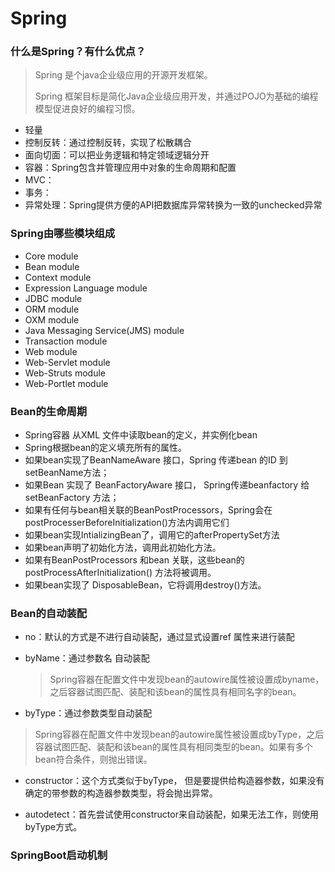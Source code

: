 # Spring

### 什么是Spring？有什么优点？

> Spring 是个java企业级应用的开源开发框架。
>
> Spring 框架目标是简化Java企业级应用开发，并通过POJO为基础的编程模型促进良好的编程习惯。

- 轻量
- 控制反转：通过控制反转，实现了松散耦合
- 面向切面：可以把业务逻辑和特定领域逻辑分开
- 容器：Spring包含并管理应用中对象的生命周期和配置
- MVC：
- 事务：
- 异常处理：Spring提供方便的API把数据库异常转换为一致的unchecked异常

### Spring由哪些模块组成

- Core module
- Bean module
- Context module
- Expression Language module
- JDBC module
- ORM module
- OXM module
- Java Messaging Service(JMS) module
- Transaction module
- Web module
- Web-Servlet module
- Web-Struts module
- Web-Portlet module

### Bean的生命周期

- Spring容器 从XML 文件中读取bean的定义，并实例化bean
-  Spring根据bean的定义填充所有的属性。
-  如果bean实现了BeanNameAware 接口，Spring 传递bean 的ID 到 setBeanName方法；
-  如果Bean 实现了 BeanFactoryAware 接口， Spring传递beanfactory 给setBeanFactory 方法；
- 如果有任何与bean相关联的BeanPostProcessors，Spring会在postProcesserBeforeInitialization()方法内调用它们
-  如果bean实现IntializingBean了，调用它的afterPropertySet方法
- 如果bean声明了初始化方法，调用此初始化方法。 
- 如果有BeanPostProcessors 和bean 关联，这些bean的postProcessAfterInitialization() 方法将被调用。
- 如果bean实现了 DisposableBean，它将调用destroy()方法。

### Bean的自动装配

- no：默认的方式是不进行自动装配，通过显式设置ref 属性来进行装配

- byName：通过参数名 自动装配

  > Spring容器在配置文件中发现bean的autowire属性被设置成byname，之后容器试图匹配、装配和该bean的属性具有相同名字的bean。

-  byType：通过参数类型自动装配

  > Spring容器在配置文件中发现bean的autowire属性被设置成byType，之后容器试图匹配、装配和该bean的属性具有相同类型的bean。如果有多个bean符合条件，则抛出错误。 

- constructor：这个方式类似于byType， 但是要提供给构造器参数，如果没有确定的带参数的构造器参数类型，将会抛出异常。 

- autodetect：首先尝试使用constructor来自动装配，如果无法工作，则使用byType方式。

### SpringBoot启动机制

